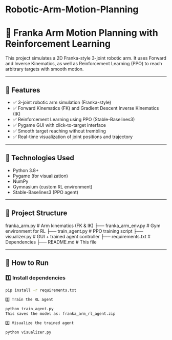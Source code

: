 # Robotic-Arm-Motion-Planning

# 🤖 Franka Arm Motion Planning with Reinforcement Learning

This project simulates a 2D Franka-style 3-joint robotic arm. It uses Forward and Inverse Kinematics, as well as Reinforcement Learning (PPO) to reach arbitrary targets with smooth motion.

---

## 🎯 Features

- ✅ 3-joint robotic arm simulation (Franka-style)
- ✅ Forward Kinematics (FK) and Gradient Descent Inverse Kinematics (IK)
- ✅ Reinforcement Learning using PPO (Stable-Baselines3)
- ✅ Pygame GUI with click-to-target interface
- ✅ Smooth target reaching without trembling
- ✅ Real-time visualization of joint positions and trajectory

---

## 🧠 Technologies Used

- Python 3.8+
- Pygame (for visualization)
- NumPy
- Gymnasium (custom RL environment)
- Stable-Baselines3 (PPO agent)

---

## 📁 Project Structure

franka_arm.py # Arm kinematics (FK & IK)
├── franka_arm_env.py # Gym environment for RL
├── train_agent.py # PPO training script
├── visualizer.py # GUI + trained agent controller
├── requirements.txt # Dependencies
├── README.md # This file

---

## 🚀 How to Run

### 1️⃣ Install dependencies
```bash
pip install -r requirements.txt

2️⃣ Train the RL agent

python train_agent.py
This saves the model as: franka_arm_rl_agent.zip

3️⃣ Visualize the trained agent

python visualizer.py
